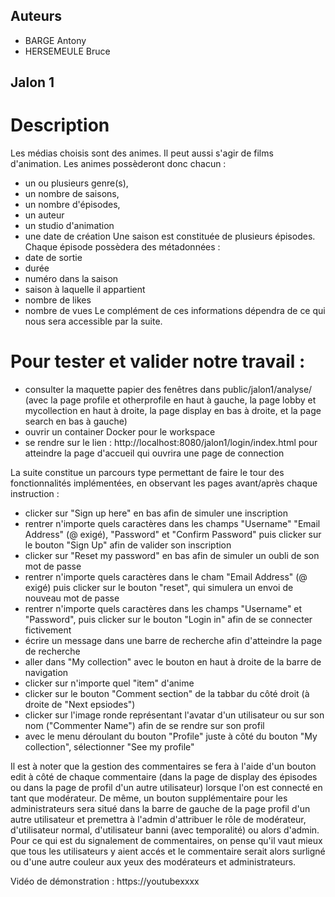 ## Auteurs
- BARGE Antony
- HERSEMEULE Bruce

## Jalon 1

# Description
Les médias choisis sont des animes. Il peut aussi s'agir de films d'animation.
Les animes possèderont donc chacun :
   - un ou plusieurs genre(s), 
   - un nombre de saisons,
   - un nombre d'épisodes,
   - un auteur
   - un studio d'animation
   - une date de création
Une saison est constituée de plusieurs épisodes. 
Chaque épisode possèdera des métadonnées :
   - date de sortie
   - durée
   - numéro dans la saison
   - saison à laquelle il appartient
   - nombre de likes
   - nombre de vues
Le complément de ces informations dépendra de ce qui nous sera accessible par la suite.


# Pour tester et valider notre travail :
   - consulter la maquette papier des fenêtres dans public/jalon1/analyse/ 
      (avec la page profile et otherprofile en haut à gauche,
      la page lobby et mycollection en haut à droite,
      la page display en bas à droite,
      et la page search en bas à gauche)
   - ouvrir un container Docker pour le workspace
   - se rendre sur le lien : http://localhost:8080/jalon1/login/index.html pour atteindre la page d'accueil qui ouvrira une page de connection

La suite constitue un parcours type permettant de faire le tour des fonctionnalités implémentées, en observant les pages avant/après chaque instruction :
   - clicker sur "Sign up here" en bas afin de simuler une inscription
   - rentrer n'importe quels caractères dans les champs "Username" "Email Address" (@ exigé), "Password" et "Confirm Password" puis clicker sur le bouton "Sign Up" afin de valider son inscription
   - clicker sur "Reset my password" en bas afin de simuler un oubli de son mot de passe
   - rentrer n'importe quels caractères dans le cham "Email Address" (@ exigé) puis clicker sur le bouton "reset", qui simulera un envoi de nouveau mot de passe
   - rentrer n'importe quels caractères dans les champs "Username" et "Password", puis clicker sur le bouton "Login in" afin de se connecter fictivement
   - écrire un message dans une barre de recherche afin d'atteindre la page de recherche
   - aller dans "My collection" avec le bouton en haut à droite de la barre de navigation
   - clicker sur n'importe quel "item" d'anime
   - clicker sur le bouton "Comment section" de la tabbar du côté droit (à droite de "Next epsiodes")
   - clicker sur l'image ronde représentant l'avatar d'un utilisateur ou sur son nom ("Commenter Name") afin de se rendre sur son profil
   - avec le menu déroulant du bouton "Profile" juste à côté du bouton "My collection", sélectionner "See my profile"

Il est à noter que la gestion des commentaires se fera à l'aide d'un bouton edit à côté de chaque commentaire (dans la page de display des épisodes ou dans la page de profil d'un autre utilisateur) lorsque l'on est connecté en tant que modérateur.
De même, un bouton supplémentaire pour les administrateurs sera situé dans la barre de gauche de la page profil d'un autre utilisateur et premettra à l'admin d'attribuer le rôle de modérateur, d'utilisateur normal, d'utilisateur banni (avec temporalité) ou alors d'admin.
Pour ce qui est du signalement de commentaires, on pense qu'il vaut mieux que tous les utilisateurs y aient accés et le commentaire serait alors surligné ou d'une autre couleur aux yeux des modérateurs et administrateurs.

Vidéo de démonstration : https://youtubexxxx
